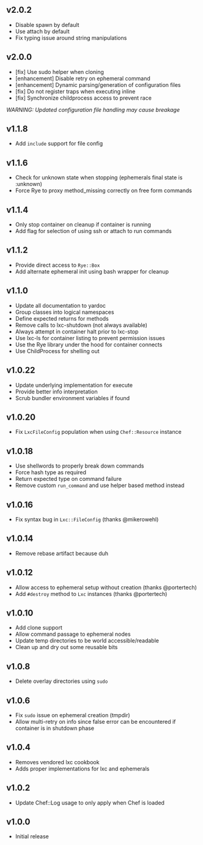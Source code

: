 ## v2.0.2
* Disable spawn by default
* Use attach by default
* Fix typing issue around string manipulations

## v2.0.0
* [fix] Use sudo helper when cloning
* [enhancement] Disable retry on ephemeral command
* [enhancement] Dynamic parsing/generation of configuration files
* [fix] Do not register traps when executing inline
* [fix] Synchronize childprocess access to prevent race

_WARNING: Updated configuration file handling may cause breakage_

## v1.1.8
* Add `include` support for file config

## v1.1.6
* Check for unknown state when stopping (ephemerals final state is :unknown)
* Force Rye to proxy method_missing correctly on free form commands

## v1.1.4
* Only stop container on cleanup if container is running
* Add flag for selection of using ssh or attach to run commands

## v1.1.2
* Provide direct access to `Rye::Box`
* Add alternate ephemeral init using bash wrapper for cleanup

## v1.1.0
* Update all documentation to yardoc
* Group classes into logical namespaces
* Define expected returns for methods
* Remove calls to lxc-shutdown (not always available)
* Always attempt in container halt prior to lxc-stop
* Use lxc-ls for container listing to prevent permission issues
* Use the Rye library under the hood for container connects
* Use ChildProcess for shelling out

## v1.0.22
* Update underlying implementation for execute
* Provide better info interpretation
* Scrub bundler environment variables if found

## v1.0.20
* Fix `LxcFileConfig` population when using `Chef::Resource` instance

## v1.0.18
* Use shellwords to properly break down commands
* Force hash type as required
* Return expected type on command failure
* Remove custom `run_command` and use helper based method instead

## v1.0.16
* Fix syntax bug in `Lxc::FileConfig` (thanks @mikerowehl)

## v1.0.14
* Remove rebase artifact because duh

## v1.0.12
* Allow access to ephemeral setup without creation (thanks @portertech)
* Add `#destroy` method to `Lxc` instances (thanks @portertech)

## v1.0.10
* Add clone support
* Allow command passage to ephemeral nodes
* Update temp directories to be world accessible/readable
* Clean up and dry out some reusable bits

## v1.0.8
* Delete overlay directories using `sudo`

## v1.0.6
* Fix `sudo` issue on ephemeral creation (tmpdir)
* Allow multi-retry on info since false error can be encountered if container is in shutdown phase

## v1.0.4
* Removes vendored lxc cookbook
* Adds proper implementations for lxc and ephemerals

## v1.0.2
* Update Chef::Log usage to only apply when Chef is loaded

## v1.0.0
* Initial release
